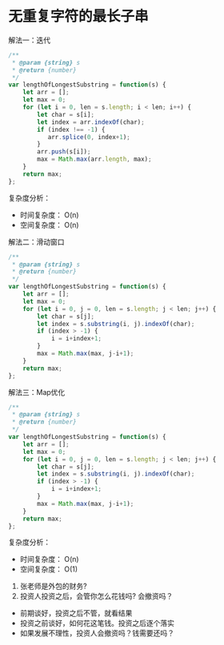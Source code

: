 # 无重复字符的最长子串

解法一：迭代

```js
/**
 * @param {string} s
 * @return {number}
 */
var lengthOfLongestSubstring = function(s) {
    let arr = [];
    let max = 0;
    for (let i = 0, len = s.length; i < len; i++) {
        let char = s[i];
        let index = arr.indexOf(char);
        if (index !== -1) {
           arr.splice(0, index+1);
        }
        arr.push(s[i]);
        max = Math.max(arr.length, max);
    }
    return max;
};
```

复杂度分析：
- 时间复杂度： O(n)
- 空间复杂度： O(n)

解法二：滑动窗口

```js
/**
 * @param {string} s
 * @return {number}
 */
var lengthOfLongestSubstring = function(s) {
    let arr = [];
    let max = 0;
    for (let i = 0, j = 0, len = s.length; j < len; j++) {
        let char = s[j];
        let index = s.substring(i, j).indexOf(char);
        if (index > -1) {
            i = i+index+1;
        }
        max = Math.max(max, j-i+1);
    }
    return max;
};
```

解法三：Map优化


```js
/**
 * @param {string} s
 * @return {number}
 */
var lengthOfLongestSubstring = function(s) {
    let arr = [];
    let max = 0;
    for (let i = 0, j = 0, len = s.length; j < len; j++) {
        let char = s[j];
        let index = s.substring(i, j).indexOf(char);
        if (index > -1) {
            i = i+index+1;
        }
        max = Math.max(max, j-i+1);
    }
    return max;
};
```

复杂度分析：
- 时间复杂度： O(n)
- 空间复杂度： O(1)

1. 张老师是外包的财务?
2. 投资人投资之后，会管你怎么花钱吗? 会撤资吗？

- 前期谈好，投资之后不管，就看结果
- 投资之前谈好，如何花这笔钱。投资之后逐个落实
- 如果发展不理性，投资人会撤资吗？钱需要还吗？